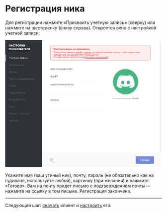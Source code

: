 # Регистрация ника

Для регистрации нажмите «Присвоить учетную запись» (сверху) или нажмите на шестеренку (снизу справа). Откроется окно с настройкой учетной записи.

![](/img/register-nick.png)

Укажите имя (ваш утиный ник), почту, пароль (не обязательно как на гудилапе, используйте любой), картинку (при желании) и нажмите «Готово». Вам на почту придет письмо с подтверждением почты — нажмите на ссылку в том письме. Регистрация закончена.

---

Следующий шаг: <a href="https://discordapp.com/download" target="_blank">скачать</a> клиент и [настроить](/main/settings.md) его.